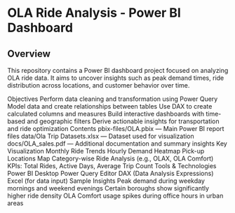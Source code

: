 # OLA Ride Analysis - Power BI Dashboard
## Overview
This repository contains a Power BI dashboard project focused on analyzing OLA ride data. It aims to uncover insights such as peak demand times, ride distribution across locations, and customer behavior over time.

Objectives
Perform data cleaning and transformation using Power Query
Model data and create relationships between tables
Use DAX to create calculated columns and measures
Build interactive dashboards with time-based and geographic filters
Derive actionable insights for transportation and ride optimization
Contents
pbix-files/OLA.pbix — Main Power BI report files
data/Ola Trip Datasets.xlsx — Dataset used for visualization
docs/OLA_sales.pdf — Additional documentation and summary insights
Key Visualization
Monthly Ride Trends
Hourly Demand Heatmap
Pick-up Locations Map
Category-wise Ride Analysis (e.g., OLAX, OLA Comfort)
KPIs: Total Rides, Active Days, Average Trip Count
Tools & Technologies
Power BI Desktop
Power Query Editor
DAX (Data Analysis Expressions)
Excel (for data input)
Sample Insights
Peak demand during weekday mornings and weekend evenings
Certain boroughs show significantly higher ride density
OLA Comfort usage spikes during office hours in urban areas
